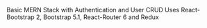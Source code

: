 Basic MERN Stack with Authentication and User CRUD
Uses React-Bootstrap 2, Bootstrap 5.1, React-Router 6 and Redux
